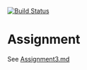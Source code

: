[![Build Status](https://dev.azure.com/Stevezuelkepsn/CSCD379-2020-Winter/_apis/build/status/StevenZuelke.EWU-CSCD379-2020-Winter%20(1)?branchName=Assignment3)](https://dev.azure.com/Stevezuelkepsn/CSCD379-2020-Winter/_build/latest?definitionId=2&branchName=Assignment3)
# Assignment

See [Assignment3.md](Assignment3.md)
